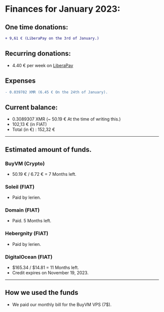 # Finances for January 2023:

## One time donations:

```diff
+ 9,61 € (LiberaPay on the 3rd of January.)
```

## Recurring donations:

- 4.40 € per week on [LiberaPay](https://liberapay.com/ProjectSegfault)

## Expenses

```diff
- 0.039702 XMR (6.45 € On the 24th of January).

```

## Current balance:

- 0.3089307 XMR (~ 50.19 € At the time of writing this.)
- 102,13 € (in FIAT)
- Total (in €) : 152,32 €

---

## Estimated amount of funds.

### BuyVM (Crypto)

- 50.19 € / 6.72 € = 7 Months left.

### Soleil (FIAT)

- Paid by lerien.

### Domain (FIAT)

- Paid. 5 Months left.

### Hebergnity (FIAT)

- Paid by lerien.

### DigitalOcean (FIAT)

- $165.34 / $14.81 = 11 Months left.
- Credit expires on November 19, 2023.

---

## How we used the funds

- We paid our monthly bill for the BuyVM VPS (7$).
